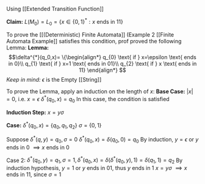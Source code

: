 Using [[Extended Transition Function]]

**Claim:**
$L(M_0)=L_{0}=\{x \in \{0,1\}^{*}: x \text{ ends in 11}\}$

To prove the [[(Deterministic) Finite Automata]] (Example 2 [[Finite Automata Example]] satisfies this condition, prof proved the following Lemma:
**Lemma:** $$\delta^{*}(q_0,x)=
\{\begin{align*} q_{0} \text{ if } x=\epsilon \text{ ends in 0}\\
q_{1} \text{ if } x=1 \text{ ends in 01}\\
q_{2} \text{ if } x \text{ ends in 11}
\end{align*}
$$
*Keep in mind:* $\epsilon$ is the Empty [[String]]

To prove the Lemma, apply an induction on the length of $x$:
**Base Case:** $|x|=0$, i.e. $x = \epsilon$
$\delta^{*}(q_0,x)=q_0$
	In this case, the condition is satisfied

**Induction Step:**
$x=y \sigma$

**Case:**
$\delta^{*}(q_0,x)=\{q_{0},q_{1},q_{2}\}$
$\sigma=\{0,1\}$

Suppose $\delta^{*}(q,y)=q_{0}, \sigma=0$
$\delta^{*}(q_{0},x) = \delta(q_{0},0)=q_{0}$
By induction, $y = \epsilon$ or  $y$ ends in 0
	$\implies x$ ends in $0$

Case 2:
$\delta^{*}(q_{0},y)=q_{1},\sigma=1, \delta^{*}(q_{0},x)=\delta(\delta^{*}(q_{0},y),1)=\delta(q_{1},1)=q_{2}$
By induction hypothesis, $y=1$ or $y$ ends in $01$, thus $y$ ends in $1$
$x=y\sigma$ $\implies x$ ends in $11$, since $\sigma = 1$

